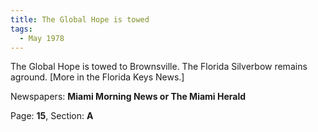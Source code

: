 ```yaml
---  
title: The Global Hope is towed  
tags:  
  - May 1978  
---  
```

  
The Global Hope is towed to Brownsville. The Florida Silverbow remains aground. [More in the Florida Keys News.]  
  
Newspapers: **Miami Morning News or The Miami Herald**  
  
Page: **15**, Section: **A** 
